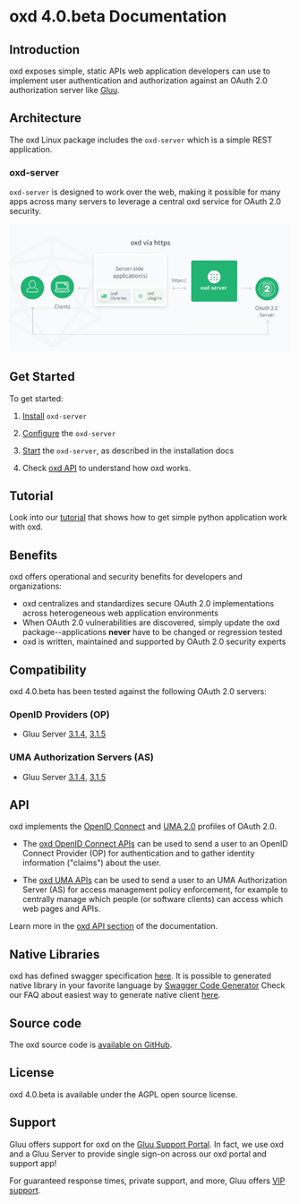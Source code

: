 # oxd 4.0.beta Documentation

## Introduction
oxd exposes simple, static APIs web application developers can use to implement user authentication and authorization against an OAuth 2.0 authorization server like [Gluu](https://gluu.org/docs/ce). 

## Architecture 
The oxd Linux package includes the `oxd-server` which is a simple REST application.

### oxd-server
`oxd-server` is designed to work over the web, making it possible for many apps across many servers to leverage a central oxd service for OAuth 2.0 security.

![oxd-https-architecture](./img/oxd-https.jpg) 

## Get Started

To get started:

1. [Install](./install/index.md) `oxd-server` 

1. [Configure](./configuration/index.md) the `oxd-server`           

1. [Start](./install/index.md) the `oxd-server`, as described in the installation docs 

1. Check [oxd API](./api/index.md) to understand how oxd works.

## Tutorial

Look into our [tutorial](./tutorial/index.md) that shows how to get simple python application work with oxd.  

## Benefits
oxd offers operational and security benefits for developers and organizations:

- oxd centralizes and standardizes secure OAuth 2.0 implementations across heterogeneous web application environments    
- When OAuth 2.0 vulnerabilities are discovered, simply update the oxd package--applications **never** have to be changed or regression tested    
- oxd is written, maintained and supported by OAuth 2.0 security experts   


## Compatibility
oxd 4.0.beta has been tested against the following OAuth 2.0 servers:

### OpenID Providers (OP)
- Gluu Server [3.1.4](https://gluu.org/docs/ce/3.1.4), [3.1.5](https://gluu.org/docs/ce/3.1.5)


### UMA Authorization Servers (AS)
- Gluu Server [3.1.4](https://gluu.org/docs/ce/3.1.4), [3.1.5](https://gluu.org/docs/ce/3.1.5)
    
## API
oxd implements the [OpenID Connect](http://openid.net/specs/openid-connect-core-1_0.html) and [UMA 2.0](https://docs.kantarainitiative.org/uma/wg/oauth-uma-grant-2.0-05.html) profiles of OAuth 2.0. 

- The [oxd OpenID Connect APIs](./api/index.md#openid-connect-authentication) can be used to send a user to an OpenID Connect Provider (OP) for authentication and to gather identity information ("claims") about the user. 

- The [oxd UMA APIs](./api/index.md#uma-2-authorization) can be used to send a user to an UMA Authorization Server (AS) for access management policy enforcement, for example to centrally manage which people (or software clients) can access which web pages and APIs.   

Learn more in the [oxd API section](./api/index.md) of the documentation.  

## Native Libraries

oxd has defined swagger specification [here](https://github.com/GluuFederation/oxd/blob/version_4.0.beta/oxd-server/src/main/resources/swagger.yaml). It is possible to generated native library in your favorite language by [Swagger Code Generator](https://swagger.io/tools/swagger-codegen/)
Check our FAQ about easiest way to generate native client [here](https://gluu.org/docs/oxd/4.0.beta/faq/#what-is-the-easiest-way-to-generate-native-library-for-oxd).

## Source code
The oxd source code is [available on GitHub](https://github.com/GluuFederation/oxd). 

## License
oxd 4.0.beta is available under the AGPL open source license. 

## Support
Gluu offers support for oxd on the [Gluu Support Portal](https://support.gluu.org). In fact, we use oxd and a Gluu Server to provide single sign-on across our oxd portal and support app! 

For guaranteed response times, private support, and more, Gluu offers [VIP support](https://gluu.org/pricing). 
